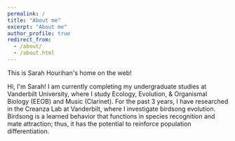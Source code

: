 ```yaml
---
permalink: /
title: "About me"
excerpt: "About me"
author_profile: true
redirect_from: 
  - /about/
  - /about.html
---
```


This is Sarah Hourihan's home on the web!

Hi, I'm Sarah! I am currently completing my undergraduate studies at Vanderbilt University, where I study Ecology, Evolution, & Organismal Biology (EEOB) and Music (Clarinet). For the past 3 years, I have researched in the Creanza Lab at Vanderbilt, where I investigate birdsong evolution. Birdsong is a learned behavior that functions in species recognition and mate attraction; thus, it has the potential to reinforce population differentiation. 
